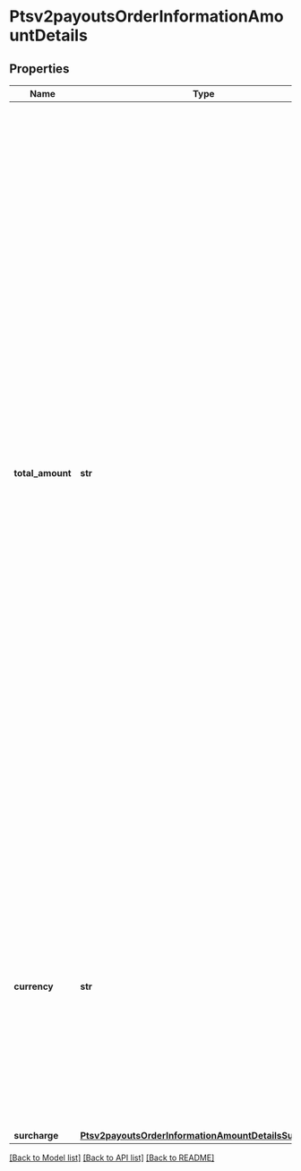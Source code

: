 # Ptsv2payoutsOrderInformationAmountDetails

## Properties
Name | Type | Description | Notes
------------ | ------------- | ------------- | -------------
**total_amount** | **str** | Grand total for the order. This value cannot be negative. You can include a decimal point (.), but no other special characters. CyberSource truncates the amount to the correct number of decimal places.  **Note** For CTV, FDCCompass, Paymentech processors, the maximum length for this field is 12.  **Important** Some processors have specific requirements and limitations, such as maximum amounts and maximum field lengths. For details, see: - \&quot;Authorization Information for Specific Processors\&quot; in the [Credit Card Services Using the SCMP API Guide](https://apps.cybersource.com/library/documentation/dev_guides/CC_Svcs_SCMP_API/html/wwhelp/wwhimpl/js/html/wwhelp.htm). - \&quot;Capture Information for Specific Processors\&quot; in the [Credit Card Services Using the SCMP API Guide](https://apps.cybersource.com/library/documentation/dev_guides/CC_Svcs_SCMP_API/html/wwhelp/wwhimpl/js/html/wwhelp.htm). - \&quot;Credit Information for Specific Processors\&quot; in the [Credit Card Services Using the SCMP API Guide](https://apps.cybersource.com/library/documentation/dev_guides/CC_Svcs_SCMP_API/html/wwhelp/wwhimpl/js/html/wwhelp.htm).  If your processor supports zero amount authorizations, you can set this field to 0 for the authorization to check if the card is lost or stolen. For details, see \&quot;Zero Amount Authorizations,\&quot; \&quot;Credit Information for Specific Processors\&quot; in [Credit Card Services Using the SCMP API.](https://apps.cybersource.com/library/documentation/dev_guides/CC_Svcs_SCMP_API/html/wwhelp/wwhimpl/js/html/wwhelp.htm)  #### DCC with a Third-Party Provider Set this field to the converted amount that was returned by the DCC provider. You must include either this field or the 1st line item in the order and the specific line-order amount in your request. For details, see &#x60;grand_total_amount&#x60; field description in [Dynamic Currency Conversion For First Data Using the SCMP API](http://apps.cybersource.com/library/documentation/dev_guides/DCC_FirstData_SCMP/DCC_FirstData_SCMP_API.pdf).  #### FDMS South If you accept IDR or CLP currencies, see the entry for FDMS South in \&quot;Authorization Information for Specific Processors\&quot; of the [Credit Card Services Using the SCMP API.](https://apps.cybersource.com/library/documentation/dev_guides/CC_Svcs_SCMP_API/html/wwhelp/wwhimpl/js/html/wwhelp.htm)  #### DCC for First Data Not used.  | [optional] 
**currency** | **str** | Currency used for the order. Use the three-character I[ISO Standard Currency Codes.](http://apps.cybersource.com/library/documentation/sbc/quickref/currencies.pdf)  For details about currency as used in partial authorizations, see \&quot;Features for Debit Cards and Prepaid Cards\&quot; in the [Credit Card Services Using the SCMP API Guide](https://apps.cybersource.com/library/documentation/dev_guides/CC_Svcs_SCMP_API/html/wwhelp/wwhimpl/js/html/wwhelp.htm)  For an authorization reversal (&#x60;reversalInformation&#x60;) or a capture (&#x60;processingOptions.capture&#x60; is set to &#x60;true&#x60;), you must use the same currency that you used in your payment authorization request.  #### DCC for First Data Your local currency. For details, see the &#x60;currency&#x60; field description in [Dynamic Currency Conversion For First Data Using the SCMP API](http://apps.cybersource.com/library/documentation/dev_guides/DCC_FirstData_SCMP/DCC_FirstData_SCMP_API.pdf).  | [optional] 
**surcharge** | [**Ptsv2payoutsOrderInformationAmountDetailsSurcharge**](Ptsv2payoutsOrderInformationAmountDetailsSurcharge.md) |  | [optional] 

[[Back to Model list]](../README.md#documentation-for-models) [[Back to API list]](../README.md#documentation-for-api-endpoints) [[Back to README]](../README.md)


